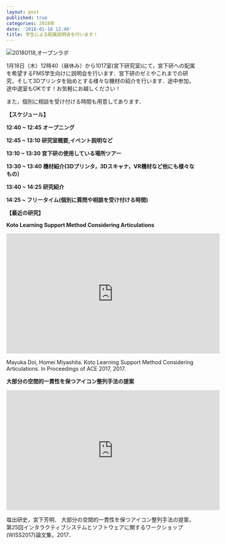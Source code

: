 ```yaml
---
layout: post
published: true
categories: 2018年
date: '2018-01-18 12:40'
title: 学生による配属説明会を行います！
---
```

![20180118,オープンラボ](https://lh3.googleusercontent.com/isYf0gJa2isCtgMFJ5MvRzNdZsfuiOJ7HDN_KBDID3HptVBFMMcePO9jyXs90WMSBqGAcECGO2pxXzlV8407eLzcXaoFrn9-toTqidsc__z-lqjC-zYqrcO36TTorYT2fXG-s493MkPNZhsEkp_dsasFPPU0mVYfa43kfDQ4WdtonwGAOdmOyV8WaRpDdfgMEIon8xeGzV5zkp2K-TLV1Rak5MhROv36lYudE2Yp6t1xrUVaeJXSMsQ8dF5Z90ekCRBzjNo9Huoym-CbxAD5E93VP7MRnts6iF9ShqTvKc5eS9S1Yhl5oLEVLqc8uMmoXHOisJN1xvYSZqamfSvJ6DoFtQCt8EO9k5sPxG9Aw-TmO7Sn8vAooXw3fN20pxmhzc6zRuLshLj5ZMMik5Buwthv_qFe_ndDaIlzzErbycr0vaGqxaJDo5y2pcWXyTPTEmMtt6ruFz5skNOD5P9t9Tf9tMx0cTGBAwMMsl-m3wSUoXFBQXhlSbIxgsdgYmpvFjUUk6tHBlYJeM0IFWX4wZlNw-X5z-2v-BFcXTzgCQDuGvzh3UMxA7EpVggJEFCjMB90MF42howJzCOf0CGVk_dXoRt2R6k7tlSQ7hA=w1426-h802-no?pageId=103824382426691254815)

1月18日（木）12時40（昼休み）から1017室(宮下研究室)にて，宮下研への配属を希望するFMS学生向けに説明会を行います．宮下研のゼミやこれまでの研究，そして3Dプリンタを始めとする様々な機材の紹介を行います．途中参加，途中退室もOKです！お気軽にお越しください！

また，個別に相談を受け付ける時間も用意してあります．

**【スケジュール】**

**12:40 ~ 12:45 オープニング**

**12:45 ~ 13:10 研究室概要,イベント説明など**

**13:10 ~ 13:30 宮下研の使用している場所ツアー**

**13:30 ~ 13:40 機材紹介(3Dプリンタ，3Dスキャナ，VR機材など他にも様々なもの）**

**13:40 ~ 14:25 研究紹介**

**14:25 ~ フリータイム(個別に質問や相談を受け付ける時間)**


**【最近の研究】**

**Koto Learning Support Method Considering Articulations**

<iframe width="560" height="315" src="https://www.youtube.com/embed/xoVmZoQdvlk" frameborder="0" allowfullscreen=""></iframe>

Mayuka Doi, Homei Miyashita. Koto Learning Support Method Considering Articulations. In Proceedings of ACE 2017, 2017.

**大部分の空間的一貫性を保つアイコン整列手法の提案**

<iframe width="560" height="315" src="https://www.youtube.com/embed/tqTEn6Inx5o" frameborder="0" allowfullscreen=""></iframe>

塩出研史，宮下芳明． 大部分の空間的一貫性を保つアイコン整列手法の提案，第25回インタラクティブシステムとソフトウェアに関するワークショップ(WISS2017)論文集，2017．
